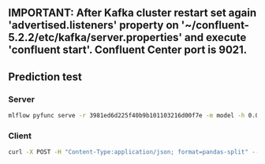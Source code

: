 ## IMPORTANT: After Kafka cluster restart set again 'advertised.listeners' property on '~/confluent-5.2.2/etc/kafka/server.properties' and execute 'confluent start'. Confluent Center port is 9021.

## Prediction test

### Server
```bash
mlflow pyfunc serve -r 3981ed6d225f40b9b101103216d00f7e -m model -h 0.0.0.0
```

### Client
```bash
curl -X POST -H "Content-Type:application/json; format=pandas-split" --data '{"columns":["day_of_month","day_of_week","hour","% Iron Feed","Starch Flow","Amina Flow","Ore Pulp Flow","Ore Pulp pH","Ore Pulp Density","Flotation Column 01 Air Flow","Flotation Column 02 Air Flow","Flotation Column 03 Air Flow","Flotation Column 04 Air Flow","Flotation Column 05 Air Flow","Flotation Column 06 Air Flow","Flotation Column 07 Air Flow","Flotation Column 01 Level","Flotation Column 02 Level","Flotation Column 03 Level","Flotation Column 04 Level","Flotation Column 05 Level","Flotation Column 06 Level","Flotation Column 07 Level","sc_lag2"],"data":[[10.0,4.0,1.0,55.2,3162.6250258621,578.7866781609,398.7533678161,10.1134873563,1.7295581609,251.1666724138,250.2260862069,250.1782873563,295.096,306.4,251.2325287356,250.208183908,450.3837758621,446.8918448276,450.4745229885,449.9122586207,455.7921609195,464.3833103448,450.5327471264,2.326993895]]}' http://<MLFLOW_TRACKING_URI>:5000/invocations
```

